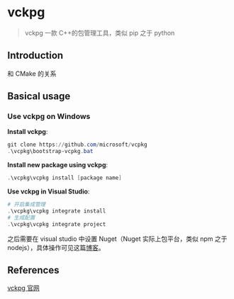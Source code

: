 # vckpg

> vckpg 一款 C++的包管理工具，类似 pip 之于 python

## Introduction

和 CMake 的关系

## Basical usage

### Use vckpg on Windows

**Install vckpg**:

```powershell
git clone https://github.com/microsoft/vcpkg
.\vcpkg\bootstrap-vcpkg.bat
```

**Install new package using vckpg**:

```powershell
.\vcpkg\vcpkg install [package name]
```

**Use vckpg in Visual Studio**:

```powershell
# 开启集成管理
.\vcpkg\vcpkg integrate install
# 生成配置
.\vcpkg\vcpkg integrate project
```

之后需要在 visual studio 中设置 Nuget（Nuget 实际上包平台，类似 npm 之于 nodejs），具体操作可见这篇[博客](https://zhuanlan.zhihu.com/p/153199835)。

## References

[vckpg 官网](https://github.com/microsoft/vcpkg/blob/master/README_zh_CN.md)
